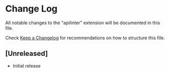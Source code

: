 # Change Log

All notable changes to the "apilinter" extension will be documented in this file.

Check [Keep a Changelog](http://keepachangelog.com/) for recommendations on how to structure this file.

## [Unreleased]

- Initial release